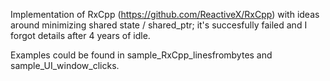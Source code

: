 
Implementation of RxCpp (https://github.com/ReactiveX/RxCpp) with ideas around minimizing shared state / shared_ptr; it's succesfully failed and I forgot details after 4 years of idle.

Examples could be found in sample_RxCpp_linesfrombytes and sample_UI_window_clicks.

